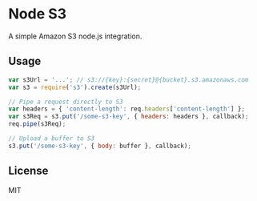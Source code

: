 # Node S3

A simple Amazon S3 node.js integration.

## Usage

```js
var s3Url = '...'; // s3://{key}:{secret}@{bucket}.s3.amazonaws.com
var s3 = require('s3').create(s3Url);

// Pipe a request directly to S3
var headers = { 'content-length': req.headers['content-length'] };
var s3Req = s3.put('/some-s3-key', { headers: headers }, callback);
req.pipe(s3Req);

// Upload a buffer to S3
s3.put('/some-s3-key', { body: buffer }, callback);
```

## License

MIT
